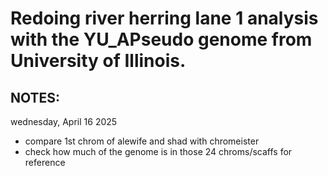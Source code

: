 Redoing river herring lane 1 analysis with the YU_APseudo genome from University of Illinois.
==============


## NOTES:
wednesday, April 16 2025
  - compare 1st chrom of alewife and shad with chromeister
  - check how much of the genome is in those 24 chroms/scaffs for reference